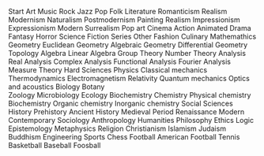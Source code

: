 Start
  Art
    Music
      Rock
      Jazz
      Pop
      Folk
    Literature
      Romanticism
      Realism
      Modernism
      Naturalism
      Postmodernism
    Painting
      Realism
      Impressionism
      Expressionism
      Modern
      Surrealism
      Pop art
    Cinema
      Action
      Animated
      Drama
      Fantasy
      Horror
      Science Fiction
      Series
    Other
      Fashion
      Culinary
  Mathemathics
    Geometry
      Euclidean Geometry
      Algebraic Geometry
      Differential Geometry
      Topology
    Algebra
      Linear Algebra
      Group Theory
      Number Theory
    Analysis
      Real Analysis
      Complex Analysis
      Functional Analysis
      Fourier Analysis
      Measure Theory
  Hard Sciences
    Physics
      Classical mechanics
      Thermodynamics
      Electromagnetism
      Relativity
      Quantum mechanics
      Optics and acoustics
    Biology
      Botany  
      Zoology
      Microbiology 
      Ecology
      Biochemistry
    Chemistry
     Physical chemistry
     Biochemistry
     Organic chemistry
     Inorganic chemistry
  Social Sciences
    History
      Prehistory
      Ancient History
      Medieval Period
      Renaissance
      Modern
      Contemporary
    Sociology
    Anthropology
  Humanities
    Philosophy
      Ethics
      Logic
      Epistemology
      Metaphysics
    Religion
      Christianism
      Islamism
      Judaism
      Buddhism
  Engineering
  Sports
    Chess
    Football
    American Football
    Tennis
    Basketball
    Baseball
    Foosball